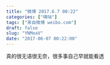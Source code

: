 ```yaml
---
title: "微博 2017.6.7 00:22"
categories: ["嘀咕"]
tags: ["来自微博 weibo.com"]
draft: false
slug: "YNMoaV"
date: "2017-06-07 00:22:00"
---
```


<p>真的很无语很无奈，很多事自己早就能看透 ​​​​</p>
